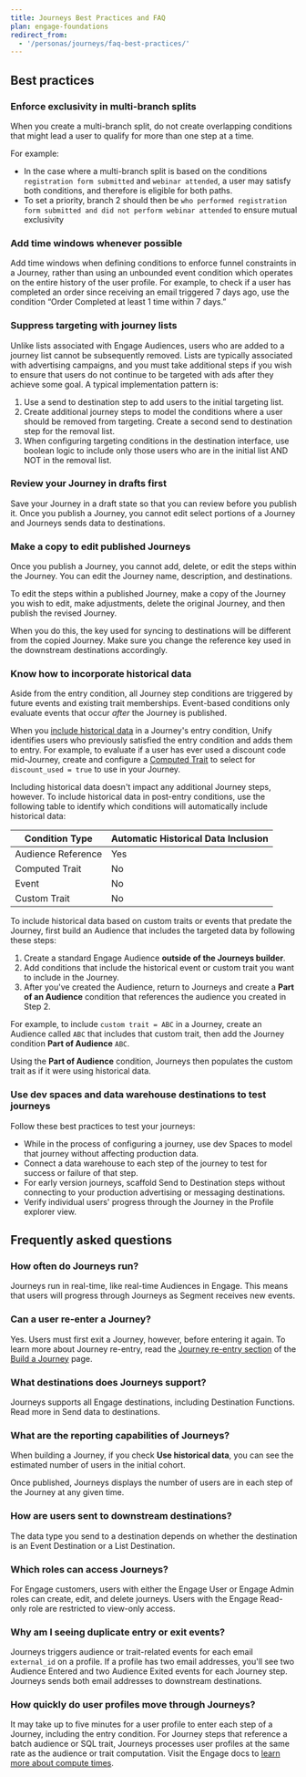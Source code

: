 ```yaml
---
title: Journeys Best Practices and FAQ
plan: engage-foundations
redirect_from:
  - '/personas/journeys/faq-best-practices/'
---
```


## Best practices

### Enforce exclusivity in multi-branch splits

When you create a multi-branch split, do not create overlapping conditions that might lead a user to qualify for more than one step at a time.

For example:
  - In the case where a multi-branch split is based on the conditions `registration form submitted` and `webinar attended`, a user may satisfy both conditions, and therefore is eligible for both paths.
  - To set a priority, branch 2 should then be `who performed registration form submitted and did not perform webinar attended` to ensure mutual exclusivity

### Add time windows whenever possible

Add time windows when defining conditions to enforce funnel constraints in a Journey, rather than using an unbounded event condition which operates on the entire history of the user profile. For example, to check if a user has completed an order since receiving an email triggered 7 days ago, use the condition “Order Completed at least 1 time within 7 days.”

### Suppress targeting with journey lists

Unlike lists associated with Engage Audiences, users who are added to a journey list cannot be subsequently removed. Lists are typically associated with advertising campaigns, and you must take additional steps if you wish to ensure that users do not continue to be targeted with ads after they achieve some goal. A typical implementation pattern is:
1. Use a send to destination step to add users to the initial targeting list.
2. Create additional journey steps to model the conditions where a user should be removed from targeting. Create a second send to destination step for the removal list.
3. When configuring targeting conditions in the destination interface, use boolean logic to include only those users who are in the initial list AND NOT in the removal list.

### Review your Journey in drafts first

Save your Journey in a draft state so that you can review before you publish it. Once you publish a Journey, you cannot edit select portions of a Journey and Journeys sends data to destinations.

### Make a copy to edit published Journeys

Once you publish a Journey, you cannot add, delete, or edit the steps within the Journey. You can edit the Journey name, description, and destinations.

To edit the steps within a published Journey, make a copy of the Journey you wish to edit, make adjustments, delete the original Journey, and then publish the revised Journey.

When you do this, the key used for syncing to destinations will be different from the copied Journey. Make sure you change the reference key used in the downstream destinations accordingly.

### Know how to incorporate historical data

Aside from the entry condition, all Journey step conditions are triggered by future events and existing trait memberships. Event-based conditions only evaluate events that occur *after* the Journey is published.

When you [include historical data](/docs/engage/journeys/build-journey/#using-historical-data-for-the-entry-step) in a Journey's entry condition, Unify identifies users who previously satisfied the entry condition and adds them to entry. For example, to evaluate if a user has ever used a discount code mid-Journey, create and configure a [Computed Trait](/docs/engage/audiences/computed-traits/#conditions) to select for `discount_used = true` to use in your Journey.

Including historical data doesn't impact any additional Journey steps, however. To include historical data in post-entry conditions, use the following table to identify which conditions will automatically include historical data:

| Condition Type     | Automatic Historical Data Inclusion |
| ------------------ | ----------------------------------- |
| Audience Reference | Yes                                 |
| Computed Trait     | No                                  |
| Event              | No                                  |
| Custom Trait       | No                                  |


To include historical data based on custom traits or events that predate the Journey, first build an Audience that includes the targeted data by following these steps:

1. Create a standard Engage Audience **outside of the Journeys builder**.
2. Add conditions that include the historical event or custom trait you want to include in the Journey.
3. After you've created the Audience, return to Journeys and create a **Part of an Audience** condition that references the audience you created in Step 2.

For example, to include `custom trait = ABC` in a Journey, create an Audience called `ABC` that includes that custom trait, then add the Journey condition **Part of Audience** `ABC`.

Using the **Part of Audience** condition, Journeys then populates the custom trait as if it were using historical data.

### Use dev spaces and data warehouse destinations to test journeys

Follow these best practices to test your journeys:

- While in the process of configuring a journey, use dev Spaces to model that journey without affecting production data.
- Connect a data warehouse to each step of the journey to test for success or failure of that step.
- For early version journeys, scaffold Send to Destination steps without connecting to your production advertising or messaging destinations.
- Verify individual users' progress through the Journey in the Profile explorer view.

## Frequently asked questions

### How often do Journeys run?

Journeys run in real-time, like real-time Audiences in Engage. This means that users will progress through Journeys as Segment receives new events.

### Can a user re-enter a Journey?

Yes. Users must first exit a Journey, however, before entering it again. To learn more about Journey re-entry, read the [Journey re-entry section](/docs/engage/journeys/build-journey/#journey-re-entry) of the [Build a Journey](/docs/engage/journeys/build-journey/) page.

### What destinations does Journeys support?

Journeys supports all Engage destinations, including Destination Functions. Read more in Send data to destinations.

### What are the reporting capabilities of Journeys?

When building a Journey, if you check **Use historical data**, you can see the estimated number of users in the initial cohort.

Once published, Journeys displays the number of users are in each step of the Journey at any given time.

### How are users sent to downstream destinations?

The data type you send to a destination depends on whether the destination is an Event Destination or a List Destination.

### Which roles can access Journeys?
For Engage customers, users with either the Engage User or Engage Admin roles can create, edit, and delete journeys. Users with the Engage Read-only role are restricted to view-only access.

### Why am I seeing duplicate entry or exit events?

Journeys triggers audience or trait-related events for each email `external_id` on a profile. If a profile has two email addresses, you'll see two Audience Entered and two Audience Exited events for each Journey step. Journeys sends both email addresses to downstream destinations.

### How quickly do user profiles move through Journeys?

It may take up to five minutes for a user profile to enter each step of a Journey, including the entry condition. For Journey steps that reference a batch audience or SQL trait, Journeys processes user profiles at the same rate as the audience or trait computation. Visit the Engage docs to [learn more about compute times](/docs/engage/audiences/#understanding-compute-times).